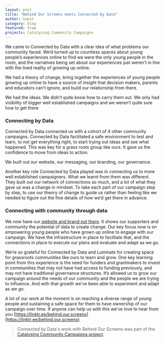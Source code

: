 ```yaml
---
layout: post
title: "Behind Our Screens meets Connected by Data"
author: Guest 
category: blog
featured: true
projects: Catalysing Community Campaigns
---
```

We came to Connected by Data with a clear idea of what problems our community faced. We’d turned up to countless spaces about young people’s experiences online to find we were the only young people in the room, and the narratives being set about our experiences just weren’t in line with the lived reality of growing up online. 

<!--more-->
We had a theory of change, bring together the experiences of young people growing up online to have a source of insight that decision makers, parents and educators can’t ignore, and build our relationship from there.

We had the ideas. We didn’t quite know how to carry them out. We only had visibility of bigger well established campaigns and we weren’t quite sure how to get there

### Connecting by Data
Connected by Data connected us with a cohort of 4 other community campaigns. Connected by Data facilitated a safe environment to test and learn, to not get everything right, to start trying out ideas and see what happened. This was key for a grass roots group like ours. It gave us the confidence to move from ideas to action. 

We built out our website, our messaging, our branding, our governance. 

Another key role Connected by Data played was in connecting us to more well established campaigners. What we learnt from them was different. They built out our network of connections so much, and a lot of what they gave us was a change in mindset. To take each part of our campaign step by step, to use our theory of change to guide us rather than feeling like we needed to figure out the fine details of how we’d get there in advance.

### Connecting with community through data
We now have our[ website and brand out there](https://linktr.ee/behind.our.screens). It shows our supporters and community the potential of data to create change. Our key focus now is on empowering young people who have grown up online to engage with our campaign. We have the infrastructure in place to facilitate that, and the connections in place to execute our plans and evaluate and adapt as we go. 

We’re so grateful for Connected by Data and Luminate for creating space for grassroots communities like ours to learn and grow. One key learning point from this experience is the need for funders and grantmakers to invest in communities that may not have had access to funding previously, and may not have traditional governance structures. It’s allowed us to grow our campaign around the needs of our community and the people we are trying to influence. And with that growth we’ve been able to experiment and adapt as we go. 

A lot of our work at the moment is on reaching a diverse range of young people and sustaining a safe space for them to have ownership of our campaign over time. If anyone can help us with this we’ve love to hear from you 
[https://linktr.ee/behind.our.screens](https://linktr.ee/behind.our.screens) 



> Connected by Data's work with Behind Our Screens was part of the [Catalysing Community Campaigns project](https://connectedbydata.org/projects/2023-catalysing-communities).